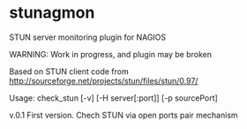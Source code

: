 # stunagmon
STUN server monitoring plugin for NAGIOS

WARNING: Work in progress, and plugin may be broken

Based on STUN client code from http://sourceforge.net/projects/stun/files/stun/0.97/

Usage: check_stun [-v] [-H server[:port]] [-p sourcePort]

v.0.1 First version. Chech STUN via open ports pair mechanism
